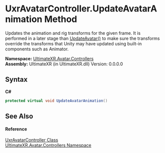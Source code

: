 # UxrAvatarController.UpdateAvatarAnimation Method 
 

Updates the animation and rig transforms for the given frame. It is performed in a later stage than <a href="M_UltimateXR_Avatar_Controllers_UxrAvatarController_UpdateAvatar">UpdateAvatar()</a> to make sure the transforms override the transforms that Unity may have updated using built-in components such as Animator.

**Namespace:**&nbsp;<a href="N_UltimateXR_Avatar_Controllers">UltimateXR.Avatar.Controllers</a><br />**Assembly:**&nbsp;UltimateXR (in UltimateXR.dll) Version: 0.0.0.0

## Syntax

**C#**<br />
``` C#
protected virtual void UpdateAvatarAnimation()
```


## See Also


#### Reference
<a href="T_UltimateXR_Avatar_Controllers_UxrAvatarController">UxrAvatarController Class</a><br /><a href="N_UltimateXR_Avatar_Controllers">UltimateXR.Avatar.Controllers Namespace</a><br />